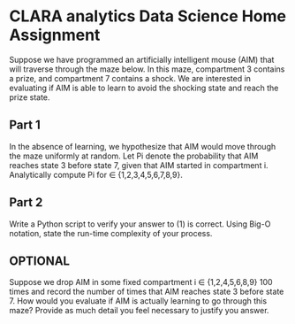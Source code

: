 # CLARA analytics Data Science Home Assignment

Suppose we have programmed an artificially intelligent mouse (AIM) that will traverse through the maze below. In this maze, compartment 3 contains a prize, and compartment 7 contains a shock. We are interested in evaluating if AIM is able to learn to avoid the shocking state and reach the prize state.

## Part 1
In the absence of learning, we hypothesize that AIM would move through the maze uniformly at random. Let Pi denote the probability that AIM reaches state 3 before state 7, given that AIM started in compartment i. Analytically compute Pi for ∈ {1,2,3,4,5,6,7,8,9}.

## Part 2
Write a Python script to verify your answer to (1) is correct. Using Big-O notation, state the run-time complexity of your process.

## OPTIONAL
Suppose we drop AIM in some fixed compartment i ∈ {1,2,4,5,6,8,9} 100 times and record the number of times that AIM reaches state 3 before state 7. How would you evaluate if AIM is actually learning to go through this maze? Provide as much detail you feel necessary to justify you answer.
